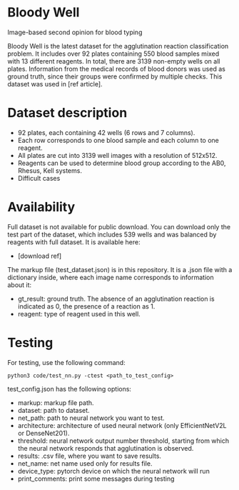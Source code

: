 # Bloody Well
Image-based second opinion for blood typing

Bloody Well is the latest dataset for the agglutination reaction classification problem. It includes over 92 plates containing 550 blood samples mixed with 13 different reagents. In total, there are 3139 non-empty wells on all plates. Information from the medical records of blood donors was used as ground truth, since their groups were confirmed by multiple checks. This dataset was used in [ref article].

# Dataset description
* 92 plates, each containing 42 wells (6 rows and 7 columns).
* Each row corresponds to one blood sample and each column to one reagent.
* All plates are cut into 3139 well images with a resolution of 512x512.
* Reagents can be used to determine blood group according to the AB0, Rhesus, Kell systems.
* Difficult cases

# Availability

Full dataset is not available for public download. You can download only the test part of the dataset, which includes 539 wells and was balanced by reagents with full dataset. It is available here:
* [download ref]

The markup file (test_dataset.json) is in this repository. It is a .json file with a dictionary inside, where each image name corresponds to information about it:
* gt_result: ground truth. The absence of an agglutination reaction is indicated as 0, the presence of a reaction as 1.
* reagent: type of reagent used in this well.

# Testing

For testing, use the following command:

```
python3 code/test_nn.py -ctest <path_to_test_config>
```

test_config.json has the following options:
* markup: markup file path.
* dataset: path to dataset.
* net_path: path to neural network you want to test.
* architecture: architecture of used neural network (only EfficientNetV2L or DenseNet201).
* threshold: neural network output number threshold, starting from which the neural network responds that agglutination is observed.
* results: .csv file, where you want to save results.
* net_name: net name used only for results file.
* device_type: pytorch device on which the neural network will run
* print_comments: print some messages during testing
